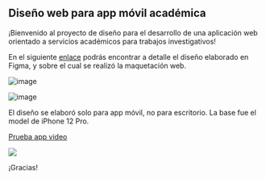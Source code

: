## Diseño web para app móvil académica

¡Bienvenido al proyecto de diseño para el desarrollo de una aplicación web orientado a servicios académicos para trabajos investigativos!

En el siguiente [enlace](https://www.figma.com/file/0W7ydNVHSTOBXmXL1xWTAy/Untitled?type=design&node-id=0%3A1&mode=design&t=gHmpkGSncWPSgyPI-1) podrás encontrar a detalle el diseño elaborado en Figma, y sobre el cual se realizó la maquetación web.

![image](https://github.com/user-attachments/assets/db159297-9823-4fa6-9de1-06bd82dac795)

![image](https://github.com/user-attachments/assets/e4c48c1c-4c12-48af-bdfc-d74af9b2bbcc)

El diseño se elaboró solo para app móvil, no para escritorio. La base fue el model de iPhone 12 Pro.

<div>
    <a href="https://www.loom.com/share/ea67bb8bf97a4dad82096fdf48e38d5f">
      <p>Prueba app video</p>
    </a>
    <a href="https://www.loom.com/share/ea67bb8bf97a4dad82096fdf48e38d5f">
      <img style="max-width:300px;" src="https://cdn.loom.com/sessions/thumbnails/ea67bb8bf97a4dad82096fdf48e38d5f-27805c317c11a109-full-play.gif">
    </a>
  </div>


¡Gracias!

